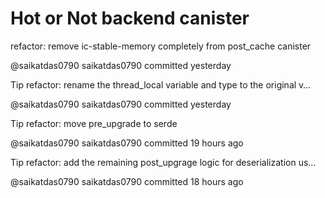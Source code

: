 # Hot or Not backend canister

refactor: remove ic-stable-memory completely from post_cache canister

@saikatdas0790
saikatdas0790 committed yesterday

Tip
refactor: rename the thread_local variable and type to the original v…

@saikatdas0790
saikatdas0790 committed yesterday

Tip
refactor: move pre_upgrade to serde

@saikatdas0790
saikatdas0790 committed 19 hours ago

Tip
refactor: add the remaining post_upgrage logic for deserialization us…

@saikatdas0790
saikatdas0790 committed 18 hours ago
